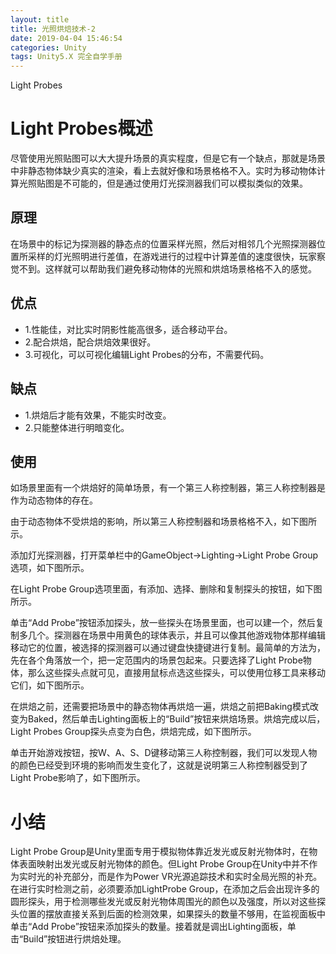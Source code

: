 ```yaml
---
layout: title
title: 光照烘焙技术-2
date: 2019-04-04 15:46:54
categories: Unity
tags: Unity5.X 完全自学手册
---
```

Light Probes

<!--more-->

# Light Probes概述

尽管使用光照贴图可以大大提升场景的真实程度，但是它有一个缺点，那就是场景中非静态物体缺少真实的渲染，看上去就好像和场景格格不入。实时为移动物体计算光照贴图是不可能的，但是通过使用灯光探测器我们可以模拟类似的效果。

## 原理

在场景中的标记为探测器的静态点的位置采样光照，然后对相邻几个光照探测器位置所采样的灯光照明进行差值，在游戏进行的过程中计算差值的速度很快，玩家察觉不到。这样就可以帮助我们避免移动物体的光照和烘焙场景格格不入的感觉。

## 优点

* 1.性能佳，对比实时阴影性能高很多，适合移动平台。
* 2.配合烘焙，配合烘焙效果很好。
* 3.可视化，可以可视化编辑Light Probes的分布，不需要代码。

## 缺点

* 1.烘焙后才能有效果，不能实时改变。
* 2.只能整体进行明暗变化。

## 使用

如场景里面有一个烘焙好的简单场景，有一个第三人称控制器，第三人称控制器是作为动态物体的存在。

由于动态物体不受烘焙的影响，所以第三人称控制器和场景格格不入，如下图所示。

添加灯光探测器，打开菜单栏中的GameObject->Lighting->Light Probe Group选项，如下图所示。



在Light Probe Group选项里面，有添加、选择、删除和复制探头的按钮，如下图所示。

单击“Add Probe”按钮添加探头，放一些探头在场景里面，也可以建一个，然后复制多几个。探测器在场景中用黄色的球体表示，并且可以像其他游戏物体那样编辑移动它的位置，被选择的探测器可以通过键盘快捷键进行复制。最简单的方法为，先在各个角落放一个，把一定范围内的场景包起来。只要选择了Light Probe物体，那么这些探头点就可见，直接用鼠标点选这些探头，可以使用位移工具来移动它们，如下图所示。

在烘焙之前，还需要把场景中的静态物体再烘焙一遍，烘焙之前把Baking模式改变为Baked，然后单击Lighting面板上的“Build”按钮来烘焙场景。烘焙完成以后，Light Probes Group探头点变为白色，烘焙完成，如下图所示。

单击开始游戏按钮，按W、A、S、D键移动第三人称控制器，我们可以发现人物的颜色已经受到环境的影响而发生变化了，这就是说明第三人称控制器受到了Light Probe影响了，如下图所示。

# 小结

Light Probe Group是Unity里面专用于模拟物体靠近发光或反射光物体时，在物体表面映射出发光或反射光物体的颜色。但Light Probe Group在Unity中并不作为实时光的补充部分，而是作为Power VR光源追踪技术和实时全局光照的补充。在进行实时检测之前，必须要添加LightProbe Group，在添加之后会出现许多的圆形探头，用于检测哪些发光或反射光物体周围光的颜色以及强度，所以对这些探头位置的摆放直接关系到后面的检测效果，如果探头的数量不够用，在监视面板中单击“Add Probe”按钮来添加探头的数量。接着就是调出Lighting面板，单击“Build”按钮进行烘焙处理。